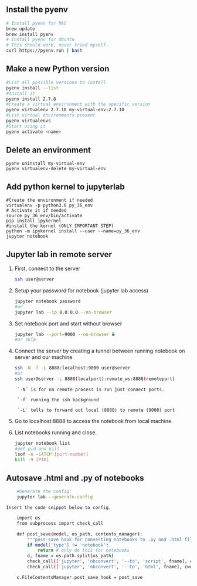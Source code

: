 ## Install the pyenv
```bash
# Install pyenv for MAC
brew update
brew install pyenv
# Install pyenv for Ubuntu
# This should work, never tried myself.
curl https://pyenv.run | bash
```

##  Make a new Python version
```bash
#List all possible versions to install
pyenv install --list
#Install it
pyenv install 2.7.8
#create a virtual environment with the specific version
pyenv virtualenv 2.7.10 my-virtual-env-2.7.10
#List virtual environments present
pyenv virtualenvs
#Start using it
pyenv activate <name>
```

##  Delete an environment
```
pyenv uninstall my-virtual-env
pyenv virtualenv-delete my-virtual-env
```

##  Add python kernel to jupyterlab
```
#Create the environment if needed
virtualenv -p python3.6 py_36_env
# Activate it if needed
source py_36_env/bin/activate
pip install ipykernel
#install the kernel (ONLY IMPORTANT STEP)
python -m ipykernel install --user --name=py_36_env
jupyter notebook
```

##  Jupyter lab in remote server

1. First, connect to the server
    ```bash
    ssh user@server
    ```
2. Setup your password for notebook (jupyter lab access)
    ```bash
    jupyter notebook password
    #or
    jupyter lab --ip 0.0.0.0 --no-browser
    ```

3. Set notebook port and start without browser
    ```bash
    jupyter lab --port=9000 --no-browser &
    #or skip
    ```

4. Connect the server by creating a tunnel between running notebook on server and our machine
    ```bash
    ssh -N -f -L 8888:localhost:9000 user@server
    #or 
    ssh user@server -L 8888(localport):remote_ws:8888(remoteport)
    ```
        `-N` is for no remote process is run just connect ports.

        `-f` running the ssh background

        `-L` tells to forward out local (8888) to remote (9000) port

5. Go to localhost:8888 to access the notebook from local machine.

6. List notebooks running and close.
    ```bash
    jupyter notebook list
    #get pid and kill
    lsof -n -i4TCP:[port-number]
    kill -9 [PID]
    ```

##  Autosave .html and .py of notebooks
```bash
    #Generate the config:
    jupyter lab --generate-config
```

    Insert the code snippet below to config.

```bash
    import os
    from subprocess import check_call

    def post_save(model, os_path, contents_manager):
        """post-save hook for converting notebooks to .py and .html files."""
        if model['type'] != 'notebook':
            return # only do this for notebooks
        d, fname = os.path.split(os_path)
        check_call(['jupyter', 'nbconvert', '--to', 'script', fname], cwd=d)
        check_call(['jupyter', 'nbconvert', '--to', 'html', fname], cwd=d)

    c.FileContentsManager.post_save_hook = post_save
```
 
